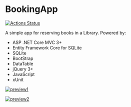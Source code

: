# BookingApp

[![Actions Status](https://github.com/FANMixco/BookingApp/workflows/.NET%20Core/badge.svg)](https://github.com/FANMixco/BookingApp)

A simple app for reserving books in a Library. Powered by:

- ASP .NET Core MVC 3+
- Entity Framework Core for SQLite
- SQLite
- BootStrap
- DataTable
- jQuery 3+
- JavaScript
- xUnit

[![preview1][1]][1]


[![preview2][2]][2]


  [1]: https://mir-cdn.behance.net/v1/rendition/project_modules/fs/c8bae393836207.5e6f59f3edf60.png
  [2]: https://mir-cdn.behance.net/v1/rendition/project_modules/fs/8731a293836207.5e6f59f3eeb22.png
